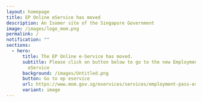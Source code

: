 ```yaml
---
layout: homepage
title: EP Online eService has moved
description: An Isomer site of the Singapore Government
image: /images/logo_mom.png
permalink: /
notification: ""
sections:
  - hero:
      title: The EP Online e-Service has moved.
      subtitle: Please click on button below to go to the new Employment Pass (EP)
        eService
      background: /images/Untitled.png
      button: Go to ep eservice
      url: https://www.mom.gov.sg/eservices/services/employment-pass-eservice
      variant: image
---
```

